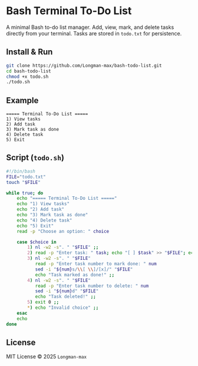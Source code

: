# Bash Terminal To-Do List

A minimal Bash to-do list manager. Add, view, mark, and delete tasks directly from your terminal. Tasks are stored in `todo.txt` for persistence.

## Install & Run
```bash
git clone https://github.com/Longman-max/bash-todo-list.git
cd bash-todo-list
chmod +x todo.sh
./todo.sh
```

## Example
```
===== Terminal To-Do List =====
1) View tasks
2) Add task
3) Mark task as done
4) Delete task
5) Exit
```

## Script (`todo.sh`)
```bash
#!/bin/bash
FILE="todo.txt"
touch "$FILE"

while true; do
    echo "===== Terminal To-Do List ====="
    echo "1) View tasks"
    echo "2) Add task"
    echo "3) Mark task as done"
    echo "4) Delete task"
    echo "5) Exit"
    read -p "Choose an option: " choice

    case $choice in
        1) nl -w2 -s". " "$FILE" ;;
        2) read -p "Enter task: " task; echo "[ ] $task" >> "$FILE"; echo "Task added!" ;;
        3) nl -w2 -s". " "$FILE"
           read -p "Enter task number to mark done: " num
           sed -i "${num}s/\\[ \\]/[x]/" "$FILE"
           echo "Task marked as done!" ;;
        4) nl -w2 -s". " "$FILE"
           read -p "Enter task number to delete: " num
           sed -i "${num}d" "$FILE"
           echo "Task deleted!" ;;
        5) exit 0 ;;
        *) echo "Invalid choice" ;;
    esac
    echo
done
```

## License
MIT License © 2025 `Longman-max`
